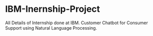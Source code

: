 # IBM-Inernship-Project
All Details of Internship done at IBM. Customer Chatbot for Consumer Support using Natural Language Processing.
